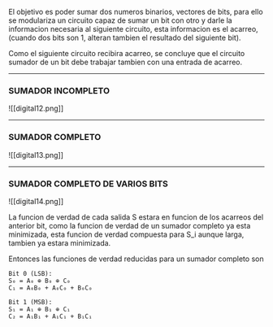 El objetivo es poder sumar dos numeros binarios, vectores de bits, para ello se modulariza un circuito capaz de sumar un bit con otro y darle la informacion necesaria al siguiente circuito, esta informacion es el acarreo, (cuando dos bits son 1, alteran tambien el resultado del siguiente bit). 

Como el siguiente circuito recibira acarreo, se concluye que el circuito sumador de un bit debe trabajar tambien con una entrada de acarreo.

---
### SUMADOR INCOMPLETO
![[digital12.png]]

---
### SUMADOR COMPLETO
![[digital13.png]]

---
### SUMADOR COMPLETO DE VARIOS BITS
![[digital14.png]]

La funcion de verdad de cada salida S estara en funcion de los acarreos del anterior bit, como la funcion de verdad de un sumador completo ya esta minimizada, esta funcion de verdad compuesta para S_i aunque larga, tambien ya estara minimizada.

Entonces las funciones de verdad reducidas para un sumador completo son

```
Bit 0 (LSB):  
S₀ = A₀ ⊕ B₀ ⊕ C₀  
C₁ = A₀B₀ + A₀C₀ + B₀C₀  

Bit 1 (MSB):  
S₁ = A₁ ⊕ B₁ ⊕ C₁
C₂ = A₁B₁ + A₁C₁ + B₁C₁  
```